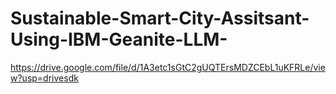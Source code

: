 # Sustainable-Smart-City-Assitsant-Using-IBM-Geanite-LLM-
https://drive.google.com/file/d/1A3etc1sGtC2gUQTErsMDZCEbL1uKFRLe/view?usp=drivesdk

